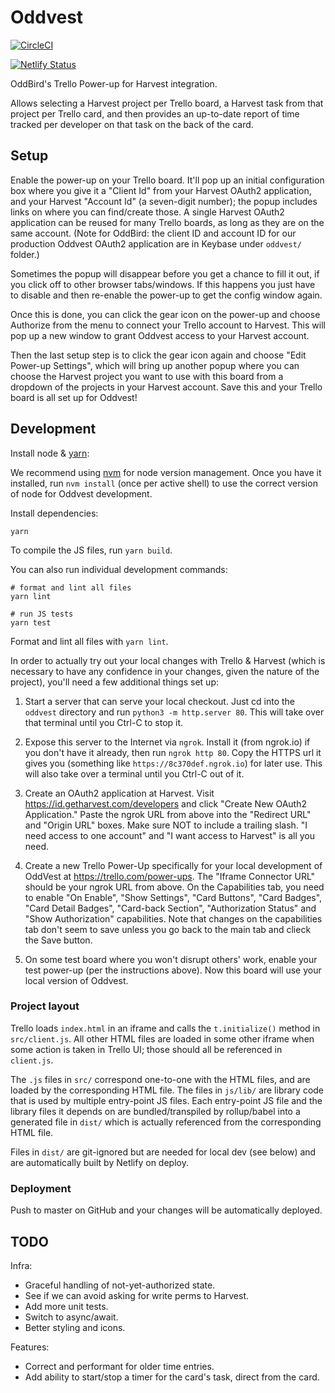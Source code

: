 # Oddvest

[![CircleCI](https://circleci.com/gh/oddbird/oddvest.svg?style=svg)](https://circleci.com/gh/oddbird/oddvest)

[![Netlify Status](https://api.netlify.com/api/v1/badges/ac38ae99-f54e-436c-a0c9-5b4519a1bba4/deploy-status)](https://app.netlify.com/sites/oddvest/deploys)

OddBird's Trello Power-up for Harvest integration.

Allows selecting a Harvest project per Trello board, a Harvest task from that
project per Trello card, and then provides an up-to-date report of time tracked
per developer on that task on the back of the card.

## Setup

Enable the power-up on your Trello board. It'll pop up an initial configuration
box where you give it a "Client Id" from your Harvest OAuth2 application, and
your Harvest "Account Id" (a seven-digit number); the popup includes links on
where you can find/create those. A single Harvest OAuth2 application can be
reused for many Trello boards, as long as they are on the same account. (Note
for OddBird: the client ID and account ID for our production Oddvest OAuth2
application are in Keybase under `oddvest/` folder.)

Sometimes the popup will disappear before you get a chance to fill it out, if
you click off to other browser tabs/windows. If this happens you just have to
disable and then re-enable the power-up to get the config window again.

Once this is done, you can click the gear icon on the power-up and choose
Authorize from the menu to connect your Trello account to Harvest. This will
pop up a new window to grant Oddvest access to your Harvest account.

Then the last setup step is to click the gear icon again and choose "Edit
Power-up Settings", which will bring up another popup where you can choose the
Harvest project you want to use with this board from a dropdown of the projects
in your Harvest account. Save this and your Trello board is all set up for
Oddvest!

## Development

Install node & [yarn](https://yarnpkg.com/en/docs/install):

We recommend using [nvm](https://github.com/nvm-sh/nvm) for node version
management. Once you have it installed, run `nvm install` (once per active
shell) to use the correct version of node for Oddvest development.

Install dependencies:

```
yarn
```

To compile the JS files, run `yarn build`.

You can also run individual development commands:

```
# format and lint all files
yarn lint

# run JS tests
yarn test
```

Format and lint all files with `yarn lint`.

In order to actually try out your local changes with Trello & Harvest (which is
necessary to have any confidence in your changes, given the nature of the
project), you'll need a few additional things set up:

1. Start a server that can serve your local checkout. Just cd into the
   `oddvest` directory and run `python3 -m http.server 80`. This will
   take over that terminal until you Ctrl-C to stop it.

2. Expose this server to the Internet via `ngrok`. Install it (from ngrok.io)
   if you don't have it already, then run `ngrok http 80`. Copy the HTTPS url
   it gives you (something like `https://8c370def.ngrok.io`) for later use.
   This will also take over a terminal until you Ctrl-C out of it.

3. Create an OAuth2 application at Harvest. Visit
   https://id.getharvest.com/developers and click "Create New OAuth2
   Application." Paste the ngrok URL from above into the "Redirect URL" and
   "Origin URL" boxes. Make sure NOT to include a trailing slash. "I need
   access to one account" and "I want access to Harvest" is all you need.

4. Create a new Trello Power-Up specifically for your local development of
   OddVest at https://trello.com/power-ups. The "Iframe Connector URL" should
   be your ngrok URL from above. On the Capabilities tab, you need to enable
   "On Enable", "Show Settings", "Card Buttons", "Card Badges", "Card Detail
   Badges", "Card-back Section", "Authorization Status" and "Show
   Authorization" capabilities. Note that changes on the capabilities tab don't
   seem to save unless you go back to the main tab and clieck the Save button.

5. On some test board where you won't disrupt others' work, enable your test
   power-up (per the instructions above). Now this board will use your local
   version of Oddvest.

### Project layout

Trello loads `index.html` in an iframe and calls the `t.initialize()` method in
`src/client.js`. All other HTML files are loaded in some other iframe when some
action is taken in Trello UI; those should all be referenced in `client.js`.

The `.js` files in `src/` correspond one-to-one with the HTML files, and are
loaded by the corresponding HTML file. The files in `js/lib/` are library code
that is used by multiple entry-point JS files. Each entry-point JS file and the
library files it depends on are bundled/transpiled by rollup/babel into a
generated file in `dist/` which is actually referenced from the corresponding
HTML file.

Files in `dist/` are git-ignored but are needed for local dev (see below) and
are automatically built by Netlify on deploy.

### Deployment

Push to master on GitHub and your changes will be automatically deployed.

## TODO

Infra:

- Graceful handling of not-yet-authorized state.
- See if we can avoid asking for write perms to Harvest.
- Add more unit tests.
- Switch to async/await.
- Better styling and icons.

Features:

- Correct and performant for older time entries.
- Add ability to start/stop a timer for the card's task, direct from the card.
